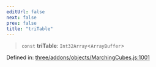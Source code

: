 ```yaml
---
editUrl: false
next: false
prev: false
title: "triTable"
---
```


> `const` **triTable**: `Int32Array`\<`ArrayBuffer`\>

Defined in: [three/addons/objects/MarchingCubes.js:1001](https://github.com/DefinitelyMaybe/three-i18n/blob/fa57b79433d1c349ffb23a78727299c8d4190136/three/addons/objects/MarchingCubes.js#L1001)
